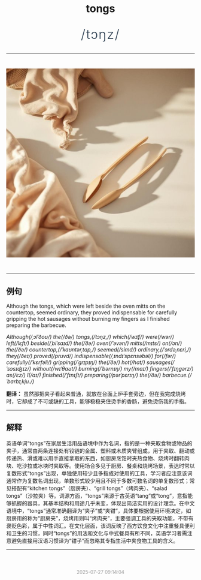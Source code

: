 <div align="center">

# tongs

<div style="margin: 30px 0;">
<h1 style="font-size: 2.5em; font-weight: 300; letter-spacing: 2px; margin: 0; color: #2c3e50;">
/tɔŋz/
</h1>
</div>

</div>

---

<div align="center" style="margin: 40px 0;">

![tongs](images/tongs.png)

</div>

---

## 例句

Although the tongs, which were left beside the oven mitts on the countertop, seemed ordinary, they proved indispensable for carefully gripping the hot sausages without burning my fingers as I finished preparing the barbecue.

*Although(/ˌɔlˈðoʊ/) the(/ðə/) tongs,(/tɔŋz,/) which(/wɪʧ/) were(/wər/) left(/lɛft/) beside(/ˌbiˈsaɪd/) the(/ðə/) oven(/ˈəvən/) mitts(/mɪts/) on(/ɔn/) the(/ðə/) countertop,(/ˈkaʊntərˌtɑp,/) seemed(/simd/) ordinary,(/ˈɔrdəˌnɛri,/) they(/ðeɪ/) proved(/pruvd/) indispensable(/ˌɪndɪˈspɛnsəbəl/) for(/fər/) carefully(/ˈkɛrfəli/) gripping(/ˈgrɪpɪŋ/) the(/ðə/) hot(/hɑt/) sausages(/ˈsɔsɪʤɪz/) without(/wɪˈθaʊt/) burning(/ˈbərnɪŋ/) my(/maɪ/) fingers(/ˈfɪŋgərz/) as(/ɛz/) I(/aɪ/) finished(/ˈfɪnɪʃt/) preparing(/pərˈpɛrɪŋ/) the(/ðə/) barbecue.(/ˈbɑrbɪˌkju./)*

**翻译：** 虽然那把夹子看起来普通，就放在台面上炉手套旁边，但在我完成烧烤时，它却成了不可或缺的工具，能够稳稳夹住烫手的香肠，避免烫伤我的手指。

---

## 解释

英语单词“tongs”在家居生活用品语境中作为名词，指的是一种夹取食物或物品的夹子，通常由两条连接处有铰链的金属、塑料或木质夹臂组成，用于夹取、翻动或传递热、滑或难以用手直接拿取的东西，如厨房烹饪时夹热食物、烧烤时翻转肉块、吃沙拉或冰块时夹取等。使用场合多见于厨房、餐桌和烧烤场景，表达时常以复数形式“tongs”出现，单独使用较少且多指成对使用的工具，学习者应注意该词通常作为复数名词出现，单数形式较少用且不同于多数可数名词的单复数形式；常见搭配有“kitchen tongs”（厨房夹）、“grill tongs”（烤肉夹）、“salad tongs”（沙拉夹）等。词源方面，“tongs”来源于古英语“tang”或“tong”，意指能够抓握的器具，其基本结构和用途几乎未变，体现出简洁实用的设计理念。在中文语境中，“tongs”通常准确翻译为“夹子”或“夹钳”，具体要根据使用环境决定，如厨房用的称为“厨房夹”，烧烤用则叫“烤肉夹”，主要强调工具的夹取功能，不带有褒贬色彩，属于中性词汇。在文化层面，该词反映了西方饮食文化中注重餐具便利和卫生的习惯，同时“tongs”的用法和文化与中式餐具有所不同，英语学习者需注意避免直接用汉语习惯译为“钳子”而忽略其专指生活中夹食物工具的含义。


---

<div align="center" style="margin-top: 50px;">
<small style="color: #999; font-size: 0.9em;">2025-07-27 09:14:04</small>
</div>
